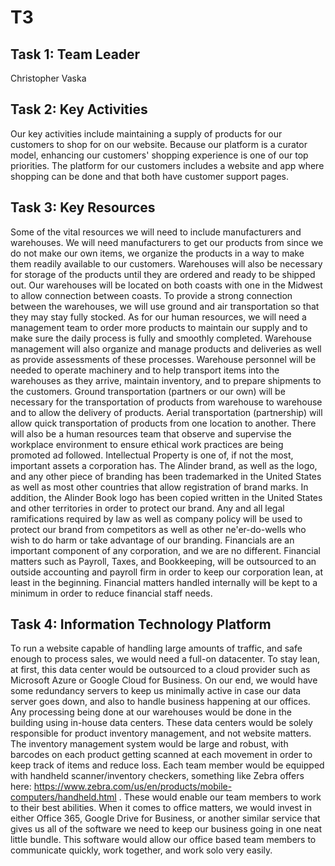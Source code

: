 # T3

## Task 1: Team Leader
Christopher Vaska

## Task 2: Key Activities

Our key activities include maintaining a supply of products for our customers to shop for on our website. Because our platform is a curator model, enhancing our customers' shopping experience is one of our top priorities. The platform for our customers includes a website and app where shopping can be done and that both have customer support pages.


## Task 3: Key Resources

Some of the vital resources we will need to include manufacturers and warehouses. We will need manufacturers to get our products from since we do not make our own items, we organize the products in a way to make them readily available to our customers. Warehouses will also be necessary for storage of the products until they are ordered and ready to be shipped out. Our warehouses will be located on both coasts with one in the Midwest to allow connection between coasts. To provide a strong connection between the warehouses, we will use ground and air transportation so that they may stay fully stocked. As for our human resources, we will need a management team to order more products to maintain our supply and to make sure the daily process is fully and smoothly completed. Warehouse management will also organize and manage products and deliveries as well as provide assessments of these processes. Warehouse personnel will be needed to operate machinery and to help transport items into the warehouses as they arrive, maintain inventory, and to prepare shipments to the customers. Ground transportation (partners or our own) will be necessary for the transportation of products from warehouse to warehouse and to allow the delivery of products. Aerial transportation (partnership) will allow quick transportation of products from one location to another. There will also be a  human resources team that observe and supervise the workplace environment to ensure ethical work practices are being promoted ad followed. Intellectual Property is one of, if not the most, important assets a corporation has. The Alinder brand, as well as the logo, and any other piece of branding has been trademarked in the United States as well as most other countries that allow registration of brand marks. In addition, the Alinder Book logo has been copied written in the United States and other territories in order to protect our brand. Any and all legal ramifications required by law as well as company policy will be used to protect our brand from competitors as well as other ne'er-do-wells who wish to do harm or take advantage of our branding. Financials are an important component of any corporation, and we are no different. Financial matters such as Payroll, Taxes, and Bookkeeping, will be outsourced to an outside accounting and payroll firm in order to keep our corporation lean, at least in the beginning. Financial matters handled internally will be kept to a minimum in order to reduce financial staff needs.


## Task 4: Information Technology Platform

To run a website capable of handling large amounts of traffic, and safe enough to process sales, we would need a full-on datacenter. To stay lean, at first, this data center would be outsourced to a cloud provider such as Microsoft Azure or Google Cloud for Business. On our end, we would have some redundancy servers to keep us minimally active in case our data server goes down, and also to handle business happening at our offices. Any processing being done at our warehouses would be done in the building using in-house data centers. These data centers would be solely responsible for product inventory management, and not website matters. The inventory management system would be large and robust, with barcodes on each product getting scanned at each movement in order to keep track of items and reduce loss. Each team member would be equipped with handheld scanner/inventory checkers, something like Zebra offers here: https://www.zebra.com/us/en/products/mobile-computers/handheld.html . These would enable our team members to work to their best abilities. When it comes to office matters, we would invest in either Office 365, Google Drive for Business, or another similar service that gives us all of the software we need to keep our business going in one neat little bundle. This software would allow our office based team members to communicate quickly, work together, and work solo very easily.
